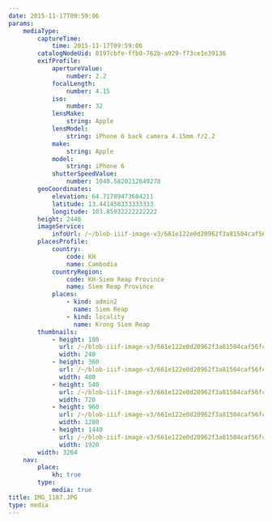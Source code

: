 ```yaml
---
date: 2015-11-17T09:59:06
params:
    mediaType:
        captureTime:
            time: 2015-11-17T09:59:06
        catalogNodeUid: 0197cbfe-ffb0-762b-a929-f73ce1e39136
        exifProfile:
            apertureValue:
                number: 2.2
            focalLength:
                number: 4.15
            iso:
                number: 32
            lensMake:
                string: Apple
            lensModel:
                string: iPhone 6 back camera 4.15mm f/2.2
            make:
                string: Apple
            model:
                string: iPhone 6
            shutterSpeedValue:
                number: 1040.5820212649278
        geoCoordinates:
            elevation: 64.71789473684211
            latitude: 13.441458333333333
            longitude: 103.85932222222222
        height: 2448
        imageService:
            infoUrl: /~/blob-iiif-image-v3/661e122e0d20962f3a81504caf56fcb265cba0502f26b1b1be67770e61bcfc15/info.json
        placesProfile:
            country:
                code: KH
                name: Cambodia
            countryRegion:
                code: KH-Siem Reap Province
                name: Siem Reap Province
            places:
                - kind: admin2
                  name: Siem Reap
                - kind: locality
                  name: Krong Siem Reap
        thumbnails:
            - height: 180
              url: /~/blob-iiif-image-v3/661e122e0d20962f3a81504caf56fcb265cba0502f26b1b1be67770e61bcfc15/full/240%2C180/0/default.jpg
              width: 240
            - height: 360
              url: /~/blob-iiif-image-v3/661e122e0d20962f3a81504caf56fcb265cba0502f26b1b1be67770e61bcfc15/full/480%2C360/0/default.jpg
              width: 480
            - height: 540
              url: /~/blob-iiif-image-v3/661e122e0d20962f3a81504caf56fcb265cba0502f26b1b1be67770e61bcfc15/full/720%2C540/0/default.jpg
              width: 720
            - height: 960
              url: /~/blob-iiif-image-v3/661e122e0d20962f3a81504caf56fcb265cba0502f26b1b1be67770e61bcfc15/full/1280%2C960/0/default.jpg
              width: 1280
            - height: 1440
              url: /~/blob-iiif-image-v3/661e122e0d20962f3a81504caf56fcb265cba0502f26b1b1be67770e61bcfc15/full/1920%2C1440/0/default.jpg
              width: 1920
        width: 3264
    nav:
        place:
            kh: true
        type:
            media: true
title: IMG_1187.JPG
type: media
---
```

